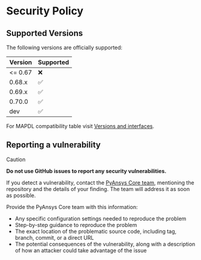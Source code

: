 <!--
Copyright (C) 2023 ANSYS, Inc. and/or its affiliates.
SPDX-License-Identifier: MIT


Permission is hereby granted, free of charge, to any person obtaining a copy
of this software and associated documentation files (the "Software"), to deal
in the Software without restriction, including without limitation the rights
to use, copy, modify, merge, publish, distribute, sublicense, and/or sell
copies of the Software, and to permit persons to whom the Software is
furnished to do so, subject to the following conditions:

The above copyright notice and this permission notice shall be included in all
copies or substantial portions of the Software.

THE SOFTWARE IS PROVIDED "AS IS", WITHOUT WARRANTY OF ANY KIND, EXPRESS OR
IMPLIED, INCLUDING BUT NOT LIMITED TO THE WARRANTIES OF MERCHANTABILITY,
FITNESS FOR A PARTICULAR PURPOSE AND NONINFRINGEMENT. IN NO EVENT SHALL THE
AUTHORS OR COPYRIGHT HOLDERS BE LIABLE FOR ANY CLAIM, DAMAGES OR OTHER
LIABILITY, WHETHER IN AN ACTION OF CONTRACT, TORT OR OTHERWISE, ARISING FROM,
OUT OF OR IN CONNECTION WITH THE SOFTWARE OR THE USE OR OTHER DEALINGS IN THE
SOFTWARE.
-->

# Security Policy

## Supported Versions

The following versions are officially supported:

| Version | Supported          |
| ------- | ------------------ |
| <= 0.67 | :x:                |
| 0.68.x  | :white_check_mark: |
| 0.69.x  | :white_check_mark: |
| 0.70.0  | :white_check_mark: |
| dev     | :white_check_mark: |

For MAPDL compatibility table visit [Versions and interfaces](https://mapdl.docs.pyansys.com/version/stable/getting_started/versioning.html).

## Reporting a vulnerability

> [!CAUTION]
> **Do not use GitHub issues to report any security vulnerabilities.**

If you detect a vulnerability, contact the [PyAnsys Core team](mailto:pyansys.core@ansys.com),
mentioning the repository and the details of your finding. The team will address it as soon as possible.

Provide the PyAnsys Core team with this information:

- Any specific configuration settings needed to reproduce the problem
- Step-by-step guidance to reproduce the problem
- The exact location of the problematic source code, including tag, branch, commit, or a direct URL
- The potential consequences of the vulnerability, along with a description of how an attacker could take advantage of the issue
